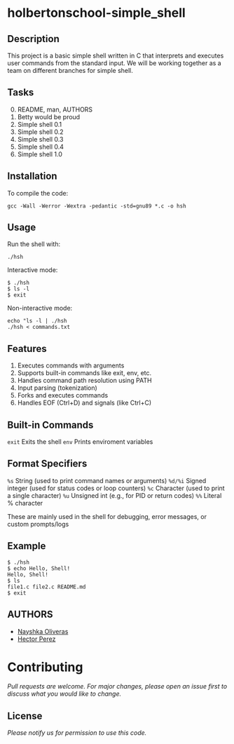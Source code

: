 # holbertonschool-simple_shell
## Description

This project is a basic simple shell written in C that interprets and executes user commands from the standard input. We will be working together as a team on different branches for simple shell.

## Tasks

0. README, man, AUTHORS
1. Betty would be proud
2. Simple shell 0.1
3. Simple shell 0.2
4. Simple shell 0.3
5. Simple shell 0.4
6. Simple shell 1.0

## Installation
To compile the code:

`gcc -Wall -Werror -Wextra -pedantic -std=gnu89 *.c -o hsh`

## Usage
Run the shell with:

`./hsh`

Interactive mode:

```
$ ./hsh
$ ls -l
$ exit
```

Non-interactive mode:

```
echo "ls -l | ./hsh
./hsh < commands.txt
```

## Features

1. Executes commands with arguments
2. Supports built-in commands like exit, env, etc.
3. Handles command path resolution using PATH
4. Input parsing (tokenization)
5. Forks and executes commands
6. Handles EOF (Ctrl+D) and signals (like Ctrl+C)

## Built-in Commands

`exit` Exits the shell
`env` Prints enviroment variables

## Format Specifiers

`%s` String (used to print command names or arguments)
`%d/%i` Signed integer (used for status codes or loop counters)
`%c` Character (used to print a single character)
`%u` Unsigned int (e.g., for PID or return codes)
`%%` Literal % character

These are mainly used in the shell for debugging, error messages, or custom prompts/logs

## Example

```
$ ./hsh
$ echo Hello, Shell!
Hello, Shell!
$ ls
file1.c file2.c README.md
$ exit
```

## AUTHORS

- <a href="https://github.com/LuvliNay" target="_blank">Nayshka Oliveras</a>
- <a href="https://github.com/HectorPR4546" target="_blank">Hector Perez</a>

# Contributing

*Pull requests are welcome. For major changes, please open an issue first
to discuss what you would like to change.*

## License

_Please notify us for permission to use this code._

